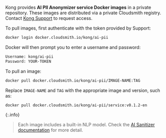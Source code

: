 Kong provides **AI PII Anonymizer service Docker images** in a private repository. These images are distributed via a private Cloudsmith registry. Contact [Kong Support](https://support.konghq.com/support/s/) to request access.

To pull images, first authenticate with the token provided by Support:

```bash
docker login docker.cloudsmith.io/kong/ai-pii
```

Docker will then prompt you to enter a username and password:

```bash
Username: kong/ai-pii
Password: YOUR-TOKEN
```
To pull an image:

```bash
docker pull docker.cloudsmith.io/kong/ai-pii/IMAGE-NAME:TAG
```

Replace `IMAGE-NAME` and `TAG` with the appropriate image and version, such as:

```bash
docker pull docker.cloudsmith.io/kong/ai-pii/service:v0.1.2-en
```
{:.info}
> Each image includes a built-in NLP model. Check the [AI Sanitizer documentation](/plugins/ai-sanitizer/#ai-pii-anonymizer-service) for more detail.